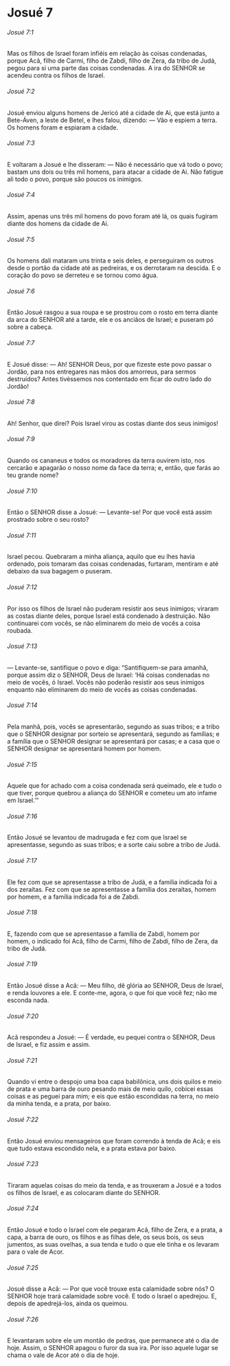 # Josué 7

###### Josué 7:1

Mas os filhos de Israel foram infiéis em relação às coisas condenadas, porque Acã, filho de Carmi, filho de Zabdi, filho de Zera, da tribo de Judá, pegou para si uma parte das coisas condenadas. A ira do SENHOR se acendeu contra os filhos de Israel.

###### Josué 7:2

Josué enviou alguns homens de Jericó até a cidade de Ai, que está junto a Bete-Áven, a leste de Betel, e lhes falou, dizendo: — Vão e espiem a terra. Os homens foram e espiaram a cidade.

###### Josué 7:3

E voltaram a Josué e lhe disseram: — Não é necessário que vá todo o povo; bastam uns dois ou três mil homens, para atacar a cidade de Ai. Não fatigue ali todo o povo, porque são poucos os inimigos.

###### Josué 7:4

Assim, apenas uns três mil homens do povo foram até lá, os quais fugiram diante dos homens da cidade de Ai.

###### Josué 7:5

Os homens dali mataram uns trinta e seis deles, e perseguiram os outros desde o portão da cidade até as pedreiras, e os derrotaram na descida. E o coração do povo se derreteu e se tornou como água.

###### Josué 7:6

Então Josué rasgou a sua roupa e se prostrou com o rosto em terra diante da arca do SENHOR até a tarde, ele e os anciãos de Israel; e puseram pó sobre a cabeça.

###### Josué 7:7

E Josué disse: — Ah! SENHOR Deus, por que fizeste este povo passar o Jordão, para nos entregares nas mãos dos amorreus, para sermos destruídos? Antes tivéssemos nos contentado em ficar do outro lado do Jordão!

###### Josué 7:8

Ah! Senhor, que direi? Pois Israel virou as costas diante dos seus inimigos!

###### Josué 7:9

Quando os cananeus e todos os moradores da terra ouvirem isto, nos cercarão e apagarão o nosso nome da face da terra; e, então, que farás ao teu grande nome?

###### Josué 7:10

Então o SENHOR disse a Josué: — Levante-se! Por que você está assim prostrado sobre o seu rosto?

###### Josué 7:11

Israel pecou. Quebraram a minha aliança, aquilo que eu lhes havia ordenado, pois tomaram das coisas condenadas, furtaram, mentiram e até debaixo da sua bagagem o puseram.

###### Josué 7:12

Por isso os filhos de Israel não puderam resistir aos seus inimigos; viraram as costas diante deles, porque Israel está condenado à destruição. Não continuarei com vocês, se não eliminarem do meio de vocês a coisa roubada.

###### Josué 7:13

— Levante-se, santifique o povo e diga: “Santifiquem-se para amanhã, porque assim diz o SENHOR, Deus de Israel: ‘Há coisas condenadas no meio de vocês, ó Israel. Vocês não poderão resistir aos seus inimigos enquanto não eliminarem do meio de vocês as coisas condenadas.

###### Josué 7:14

Pela manhã, pois, vocês se apresentarão, segundo as suas tribos; e a tribo que o SENHOR designar por sorteio se apresentará, segundo as famílias; e a família que o SENHOR designar se apresentará por casas; e a casa que o SENHOR designar se apresentará homem por homem.

###### Josué 7:15

Aquele que for achado com a coisa condenada será queimado, ele e tudo o que tiver, porque quebrou a aliança do SENHOR e cometeu um ato infame em Israel.’”

###### Josué 7:16

Então Josué se levantou de madrugada e fez com que Israel se apresentasse, segundo as suas tribos; e a sorte caiu sobre a tribo de Judá.

###### Josué 7:17

Ele fez com que se apresentasse a tribo de Judá, e a família indicada foi a dos zeraítas. Fez com que se apresentasse a família dos zeraítas, homem por homem, e a família indicada foi a de Zabdi.

###### Josué 7:18

E, fazendo com que se apresentasse a família de Zabdi, homem por homem, o indicado foi Acã, filho de Carmi, filho de Zabdi, filho de Zera, da tribo de Judá.

###### Josué 7:19

Então Josué disse a Acã: — Meu filho, dê glória ao SENHOR, Deus de Israel, e renda louvores a ele. E conte-me, agora, o que foi que você fez; não me esconda nada.

###### Josué 7:20

Acã respondeu a Josué: — É verdade, eu pequei contra o SENHOR, Deus de Israel, e fiz assim e assim.

###### Josué 7:21

Quando vi entre o despojo uma boa capa babilônica, uns dois quilos e meio de prata e uma barra de ouro pesando mais de meio quilo, cobicei essas coisas e as peguei para mim; e eis que estão escondidas na terra, no meio da minha tenda, e a prata, por baixo.

###### Josué 7:22

Então Josué enviou mensageiros que foram correndo à tenda de Acã; e eis que tudo estava escondido nela, e a prata estava por baixo.

###### Josué 7:23

Tiraram aquelas coisas do meio da tenda, e as trouxeram a Josué e a todos os filhos de Israel, e as colocaram diante do SENHOR.

###### Josué 7:24

Então Josué e todo o Israel com ele pegaram Acã, filho de Zera, e a prata, a capa, a barra de ouro, os filhos e as filhas dele, os seus bois, os seus jumentos, as suas ovelhas, a sua tenda e tudo o que ele tinha e os levaram para o vale de Acor.

###### Josué 7:25

Josué disse a Acã: — Por que você trouxe esta calamidade sobre nós? O SENHOR hoje trará calamidade sobre você. E todo o Israel o apedrejou. E, depois de apedrejá-los, ainda os queimou.

###### Josué 7:26

E levantaram sobre ele um montão de pedras, que permanece até o dia de hoje. Assim, o SENHOR apagou o furor da sua ira. Por isso aquele lugar se chama o vale de Acor até o dia de hoje.


